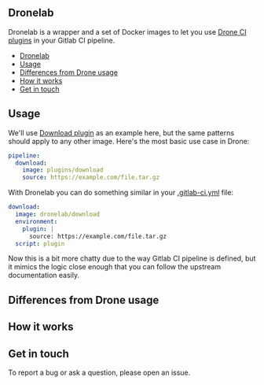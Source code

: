 ## Dronelab

Dronelab is a wrapper and a set of Docker images to let you use [Drone CI plugins](http://plugins.drone.io/) in your Gitlab CI pipeline.

- [Dronelab](#dronelab)
- [Usage](#usage)
- [Differences from Drone usage](#differences-from-drone-usage)
- [How it works](#how-it-works)
- [Get in touch](#get-in-touch)

## Usage

We'll use [Download plugin](http://plugins.drone.io/drone-plugins/drone-download/) as an example here, but the same patterns should apply to any other image. Here's the most basic use case in Drone:

```yaml
pipeline:
  download:
    image: plugins/download
    source: https://example.com/file.tar.gz
```

With Dronelab you can do something similar in your [.gitlab-ci.yml](https://docs.gitlab.com/ce/ci/yaml/) file:

```yaml
download:
  image: dronelab/download
  environment:
    plugin: |
      source: https://example.com/file.tar.gz
  script: plugin
```

Now this is a bit more chatty due to the way Gitlab CI pipeline is defined, but it mimics the logic close enough that you can follow the upstream documentation easily.


## Differences from Drone usage

## How it works

## Get in touch

To report a bug or ask a question, please open an issue.